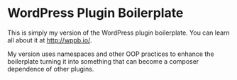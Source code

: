 # WordPress Plugin Boilerplate

This is simply my version of the WordPress plugin boilerplate.  You can learn all about it at http://wppb.io/.

My version uses namespaces and other OOP practices to enhance the boilerplate turning it into something that can become a composer dependence of other plugins.
